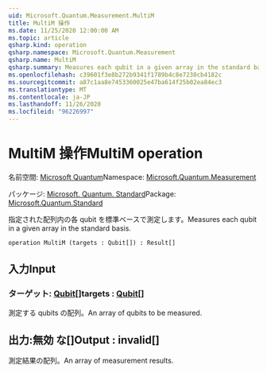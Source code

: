 ```yaml
---
uid: Microsoft.Quantum.Measurement.MultiM
title: MultiM 操作
ms.date: 11/25/2020 12:00:00 AM
ms.topic: article
qsharp.kind: operation
qsharp.namespace: Microsoft.Quantum.Measurement
qsharp.name: MultiM
qsharp.summary: Measures each qubit in a given array in the standard basis.
ms.openlocfilehash: c39601f3e8b272b9341f1789b4c8e7230cb4182c
ms.sourcegitcommit: a87c1aa8e7453360025e47ba614f25b02ea84ec3
ms.translationtype: MT
ms.contentlocale: ja-JP
ms.lasthandoff: 11/26/2020
ms.locfileid: "96226997"
---
```

# <a name="multim-operation"></a><span data-ttu-id="f9278-102">MultiM 操作</span><span class="sxs-lookup"><span data-stu-id="f9278-102">MultiM operation</span></span>

<span data-ttu-id="f9278-103">名前空間: [Microsoft Quantum](xref:Microsoft.Quantum.Measurement)</span><span class="sxs-lookup"><span data-stu-id="f9278-103">Namespace: [Microsoft.Quantum.Measurement](xref:Microsoft.Quantum.Measurement)</span></span>

<span data-ttu-id="f9278-104">パッケージ: [Microsoft. Quantum. Standard](https://nuget.org/packages/Microsoft.Quantum.Standard)</span><span class="sxs-lookup"><span data-stu-id="f9278-104">Package: [Microsoft.Quantum.Standard](https://nuget.org/packages/Microsoft.Quantum.Standard)</span></span>


<span data-ttu-id="f9278-105">指定された配列内の各 qubit を標準ベースで測定します。</span><span class="sxs-lookup"><span data-stu-id="f9278-105">Measures each qubit in a given array in the standard basis.</span></span>

```qsharp
operation MultiM (targets : Qubit[]) : Result[]
```


## <a name="input"></a><span data-ttu-id="f9278-106">入力</span><span class="sxs-lookup"><span data-stu-id="f9278-106">Input</span></span>

### <a name="targets--qubit"></a><span data-ttu-id="f9278-107">ターゲット: [Qubit](xref:microsoft.quantum.lang-ref.qubit)[]</span><span class="sxs-lookup"><span data-stu-id="f9278-107">targets : [Qubit](xref:microsoft.quantum.lang-ref.qubit)[]</span></span>

<span data-ttu-id="f9278-108">測定する qubits の配列。</span><span class="sxs-lookup"><span data-stu-id="f9278-108">An array of qubits to be measured.</span></span>



## <a name="output--__invalidresult__"></a><span data-ttu-id="f9278-109">出力:__無効 <Result> な__[]</span><span class="sxs-lookup"><span data-stu-id="f9278-109">Output : __invalid<Result>__[]</span></span>

<span data-ttu-id="f9278-110">測定結果の配列。</span><span class="sxs-lookup"><span data-stu-id="f9278-110">An array of measurement results.</span></span>